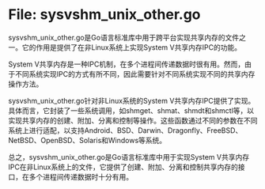 # File: sysvshm_unix_other.go

sysvshm_unix_other.go是Go语言标准库中用于跨平台实现共享内存的文件之一。它的作用是提供了在非Linux系统上实现System V共享内存IPC的功能。

System V共享内存是一种IPC机制，在多个进程间传递数据时很有用。然而，由于不同系统实现IPC的方式有所不同，因此需要针对不同系统实现不同的共享内存操作方法。

sysvshm_unix_other.go针对非Linux系统的System V共享内存IPC提供了实现。具体而言，它封装了一些系统调用，如shmget、shmat、shmdt和shmctl等，以实现共享内存的创建、附加、分离和控制等操作。这些函数通过不同的参数在不同系统上进行适配，以支持Android、BSD、Darwin、Dragonfly、FreeBSD、NetBSD、OpenBSD、Solaris和Windows等系统。

总之，sysvshm_unix_other.go是Go语言标准库中用于实现System V共享内存IPC在非Linux系统上的文件，它提供了创建、附加、分离和控制共享内存的接口，在多个进程间传递数据时十分有用。

